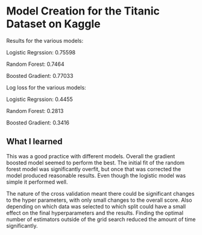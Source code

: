 # Model Creation for the Titanic Dataset on Kaggle

Results for the various models:

Logistic Regrssion: 0.75598

Random Forest:      0.7464

Boosted Gradient:   0.77033


Log loss for the various models:

Logistic Regrssion: 0.4455

Random Forest:      0.2813

Boosted Gradient:   0.3416


## What I learned

This was a good practice with different models.  Overall the gradient boosted model seemed to perform the best.  The initial fit of the random forest model was significantly overfit, but once that was corrected the model produced reasonable results.  Even though the logistic model was simple it performed well.


The nature of the cross validation meant there could be significant changes to the hyper parameters, with only small changes to the overall score.  Also depending on which data was selected to which split could have a small effect on the final hyperparameters and the results.  Finding the optimal number of estimators outside of the grid search reduced the amount of time significantly.

